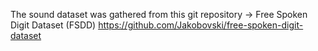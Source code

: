  The sound dataset was gathered from this git repository -> Free Spoken Digit Dataset (FSDD)
https://github.com/Jakobovski/free-spoken-digit-dataset
